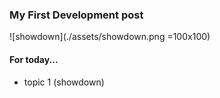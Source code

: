 ### My First Development post

![showdown](./assets/showdown.png =100x100)

#### For today...
- topic 1 (showdown)
